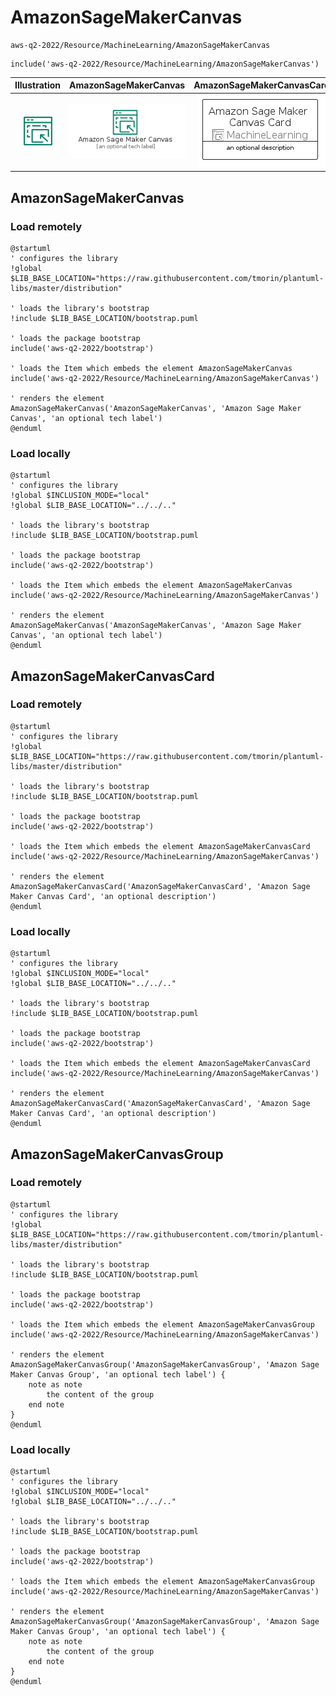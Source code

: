 # AmazonSageMakerCanvas


```text
aws-q2-2022/Resource/MachineLearning/AmazonSageMakerCanvas
```

```text
include('aws-q2-2022/Resource/MachineLearning/AmazonSageMakerCanvas')
```



| Illustration | AmazonSageMakerCanvas | AmazonSageMakerCanvasCard | AmazonSageMakerCanvasGroup |
| :---: | :---: | :---: | :---: |
| ![illustration for Illustration](../../../aws-q2-2022/Resource/MachineLearning/AmazonSageMakerCanvas.png) | ![illustration for AmazonSageMakerCanvas](../../../aws-q2-2022/Resource/MachineLearning/AmazonSageMakerCanvas.Local.png) | ![illustration for AmazonSageMakerCanvasCard](../../../aws-q2-2022/Resource/MachineLearning/AmazonSageMakerCanvasCard.Local.png) | ![illustration for AmazonSageMakerCanvasGroup](../../../aws-q2-2022/Resource/MachineLearning/AmazonSageMakerCanvasGroup.Local.png) |




## AmazonSageMakerCanvas

### Load remotely
```plantuml
@startuml
' configures the library
!global $LIB_BASE_LOCATION="https://raw.githubusercontent.com/tmorin/plantuml-libs/master/distribution"

' loads the library's bootstrap
!include $LIB_BASE_LOCATION/bootstrap.puml

' loads the package bootstrap
include('aws-q2-2022/bootstrap')

' loads the Item which embeds the element AmazonSageMakerCanvas
include('aws-q2-2022/Resource/MachineLearning/AmazonSageMakerCanvas')

' renders the element
AmazonSageMakerCanvas('AmazonSageMakerCanvas', 'Amazon Sage Maker Canvas', 'an optional tech label')
@enduml
```

### Load locally
```plantuml
@startuml
' configures the library
!global $INCLUSION_MODE="local"
!global $LIB_BASE_LOCATION="../../.."

' loads the library's bootstrap
!include $LIB_BASE_LOCATION/bootstrap.puml

' loads the package bootstrap
include('aws-q2-2022/bootstrap')

' loads the Item which embeds the element AmazonSageMakerCanvas
include('aws-q2-2022/Resource/MachineLearning/AmazonSageMakerCanvas')

' renders the element
AmazonSageMakerCanvas('AmazonSageMakerCanvas', 'Amazon Sage Maker Canvas', 'an optional tech label')
@enduml
```

## AmazonSageMakerCanvasCard

### Load remotely
```plantuml
@startuml
' configures the library
!global $LIB_BASE_LOCATION="https://raw.githubusercontent.com/tmorin/plantuml-libs/master/distribution"

' loads the library's bootstrap
!include $LIB_BASE_LOCATION/bootstrap.puml

' loads the package bootstrap
include('aws-q2-2022/bootstrap')

' loads the Item which embeds the element AmazonSageMakerCanvasCard
include('aws-q2-2022/Resource/MachineLearning/AmazonSageMakerCanvas')

' renders the element
AmazonSageMakerCanvasCard('AmazonSageMakerCanvasCard', 'Amazon Sage Maker Canvas Card', 'an optional description')
@enduml
```

### Load locally
```plantuml
@startuml
' configures the library
!global $INCLUSION_MODE="local"
!global $LIB_BASE_LOCATION="../../.."

' loads the library's bootstrap
!include $LIB_BASE_LOCATION/bootstrap.puml

' loads the package bootstrap
include('aws-q2-2022/bootstrap')

' loads the Item which embeds the element AmazonSageMakerCanvasCard
include('aws-q2-2022/Resource/MachineLearning/AmazonSageMakerCanvas')

' renders the element
AmazonSageMakerCanvasCard('AmazonSageMakerCanvasCard', 'Amazon Sage Maker Canvas Card', 'an optional description')
@enduml
```

## AmazonSageMakerCanvasGroup

### Load remotely
```plantuml
@startuml
' configures the library
!global $LIB_BASE_LOCATION="https://raw.githubusercontent.com/tmorin/plantuml-libs/master/distribution"

' loads the library's bootstrap
!include $LIB_BASE_LOCATION/bootstrap.puml

' loads the package bootstrap
include('aws-q2-2022/bootstrap')

' loads the Item which embeds the element AmazonSageMakerCanvasGroup
include('aws-q2-2022/Resource/MachineLearning/AmazonSageMakerCanvas')

' renders the element
AmazonSageMakerCanvasGroup('AmazonSageMakerCanvasGroup', 'Amazon Sage Maker Canvas Group', 'an optional tech label') {
    note as note
        the content of the group
    end note
}
@enduml
```

### Load locally
```plantuml
@startuml
' configures the library
!global $INCLUSION_MODE="local"
!global $LIB_BASE_LOCATION="../../.."

' loads the library's bootstrap
!include $LIB_BASE_LOCATION/bootstrap.puml

' loads the package bootstrap
include('aws-q2-2022/bootstrap')

' loads the Item which embeds the element AmazonSageMakerCanvasGroup
include('aws-q2-2022/Resource/MachineLearning/AmazonSageMakerCanvas')

' renders the element
AmazonSageMakerCanvasGroup('AmazonSageMakerCanvasGroup', 'Amazon Sage Maker Canvas Group', 'an optional tech label') {
    note as note
        the content of the group
    end note
}
@enduml
```

